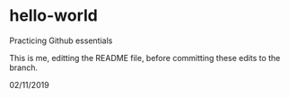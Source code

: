 # hello-world
Practicing Github essentials

This is me, editting the README file, before committing these edits to the branch.

02/11/2019
